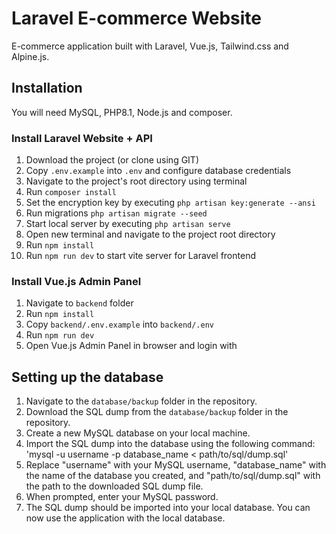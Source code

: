# Laravel E-commerce Website
E-commerce application built with Laravel, Vue.js, Tailwind.css and Alpine.js.

## Installation 
You will need MySQL, PHP8.1, Node.js and composer.

### Install Laravel Website + API
1. Download the project (or clone using GIT)
2. Copy `.env.example` into `.env` and configure database credentials
3. Navigate to the project's root directory using terminal
4. Run `composer install`
5. Set the encryption key by executing `php artisan key:generate --ansi`
6. Run migrations `php artisan migrate --seed`
7. Start local server by executing `php artisan serve`
8. Open new terminal and navigate to the project root directory
9. Run `npm install`
10. Run `npm run dev` to start vite server for Laravel frontend

### Install Vue.js Admin Panel
1. Navigate to `backend` folder
2. Run `npm install`
3. Copy `backend/.env.example` into `backend/.env`
4. Run `npm run dev`
5. Open Vue.js Admin Panel in browser and login with

## Setting up the database

1. Navigate to the `database/backup` folder in the repository.
2. Download the SQL dump from the `database/backup` folder in the repository.
3. Create a new MySQL database on your local machine.
4. Import the SQL dump into the database using the following command:
'mysql -u username -p database_name < path/to/sql/dump.sql'
5. Replace "username" with your MySQL username, "database_name" with the name of the database you created, and "path/to/sql/dump.sql" with the path to the downloaded SQL dump file.
6. When prompted, enter your MySQL password.
7. The SQL dump should be imported into your local database. You can now use the application with the local database.

